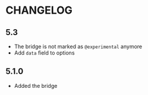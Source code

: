 CHANGELOG
=========

5.3
---

 * The bridge is not marked as `@experimental` anymore
 * Add `data` field to options

5.1.0
-----

 * Added the bridge
